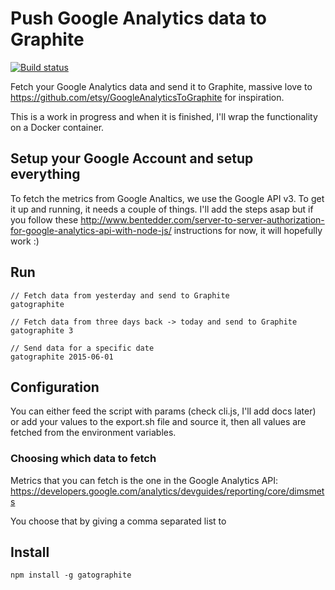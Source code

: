 # Push Google Analytics data to Graphite

[![Build status][travis-image]][travis-url]

Fetch your Google Analytics data and send it to Graphite, massive love to  https://github.com/etsy/GoogleAnalyticsToGraphite for inspiration.

This is a work in progress and when it is finished, I'll wrap the functionality on a Docker container.

## Setup your Google Account and setup everything
To fetch the metrics from Google Analtics, we use the Google API v3. To get it up and running, it needs a couple of things. I'll add the steps asap but if you follow these http://www.bentedder.com/server-to-server-authorization-for-google-analytics-api-with-node-js/ instructions for now, it will hopefully work :)

## Run

```
// Fetch data from yesterday and send to Graphite
gatographite
```

```
// Fetch data from three days back -> today and send to Graphite
gatographite 3
```

```
// Send data for a specific date
gatographite 2015-06-01
```

## Configuration
You can either feed the script with params (check cli.js, I'll add docs later) or add your values to the export.sh file and source it, then all values are fetched from the environment variables.

### Choosing which data to fetch
Metrics that you can fetch is the one in the Google Analytics API:
https://developers.google.com/analytics/devguides/reporting/core/dimsmets

You choose that by giving a comma separated list to

## Install
```
npm install -g gatographite
```



[travis-image]: https://img.shields.io/travis/soulgalore/gatographite.svg?style=flat-square
[travis-url]: https://travis-ci.org/soulgalore/gatographite
